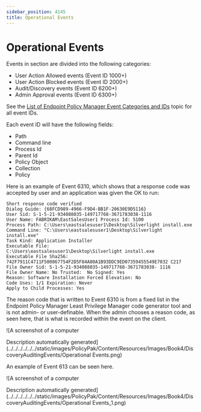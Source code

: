 ```yaml
---
sidebar_position: 4145
title: Operational Events
---
```


# Operational Events

Events in section are divided into the following categories:

* User Action Allowed events (Event ID 1000+)
* User Action Blocked events (Event ID 2000+)
* Audit/Discovery events (Event ID 6200+)
* Admin Approval events (Event ID 6300+)

See the [List of Endpoint Policy Manager Event Categories and IDs](../../Tips/EventCategories "List of Endpoint Policy Manager Event Categories and IDs") topic for all event IDs.

Each event ID will have the following fields:

* Path
* Command line
* Process Id
* Parent Id
* Policy Object
* Collection
* Policy

Here is an example of Event 6310, which shows that a response code was accepted by user and an application was given the OK to run:

```
Short response code verified  
Dialog Guide: {68FCD989-4966-F9D4-BB1F-20630E9D5116}   
User Sid: S-1-5-21-934088035-149717768-3671783038-1116  
User Name: FABRIKAM\EastSalesUser1 Process Id: 5100  
Process Path: C:\Users\eastsalesuser1\Desktop\Silverlight install.exe  
Command Line: "C:\Users\eastsalesuser1\Desktop\Silverlight install.exe"  
Task Kind: Application Installer   
Executable File:  
C:\Users\eastsalesuser1\Desktop\Silverlight install.exe   
Executable File Sha256:  
742F7911C4711F500867754F2D5F84A80A1B93DDC9ED07359455549E7032 C217  
File Owner Sid: S-1-5-21-934088035-149717768-3671783038- 1116  
File Owner Name: No Trusted:  No Signed: Yes  
Reason: Software Installation Forced Elevation: No  
Code Uses: 1/1 Expiration: Never  
Apply to Child Processes: Yes  

```
The reason code that is written to Event 6310 is from a fixed list in the Endpoint Policy Manager Least Privilege Manager code generator tool and is not admin- or user-definable. When the admin chooses a reason code, as seen here, that is what is recorded within the event on the client.

![A screenshot of a computer

Description automatically generated](../../../../../../static/images/PolicyPak/Content/Resources/Images/Book4/DiscoveryAuditingEvents/Operational Events.png)

An example of Event 613 can be seen here.

![A screenshot of a computer

Description automatically generated](../../../../../../static/images/PolicyPak/Content/Resources/Images/Book4/DiscoveryAuditingEvents/Operational Events_1.png)